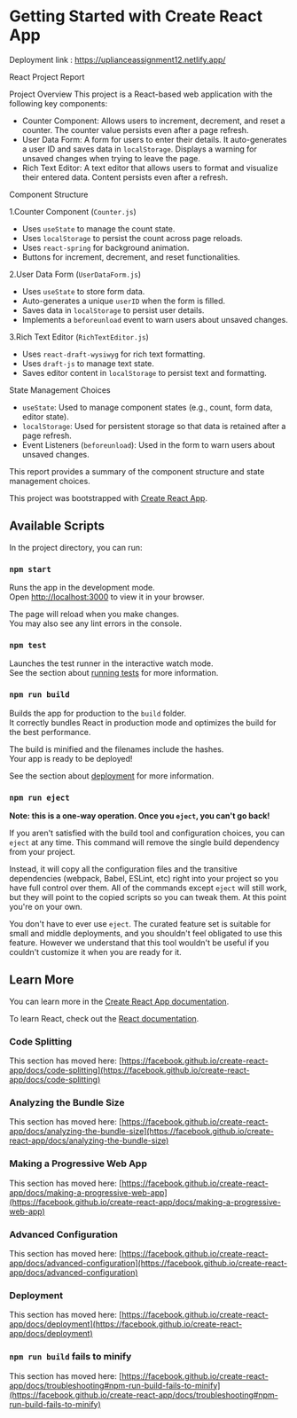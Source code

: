 # Getting Started with Create React App


Deployment link : https://uplianceassignment12.netlify.app/

React Project Report

Project Overview
This project is a React-based web application with the following key components:
- Counter Component: Allows users to increment, decrement, and reset a counter. The counter value persists even after a page refresh.
- User Data Form: A form for users to enter their details. It auto-generates a user ID and saves data in `localStorage`. Displays a warning for unsaved changes when trying to leave the page.
- Rich Text Editor: A text editor that allows users to format and visualize their entered data. Content persists even after a refresh.

Component Structure

1.Counter Component (`Counter.js`)
- Uses `useState` to manage the count state.
- Uses `localStorage` to persist the count across page reloads.
- Uses `react-spring` for background animation.
- Buttons for increment, decrement, and reset functionalities.

2.User Data Form (`UserDataForm.js`)
- Uses `useState` to store form data.
- Auto-generates a unique `userID` when the form is filled.
- Saves data in `localStorage` to persist user details.
- Implements a `beforeunload` event to warn users about unsaved changes.

3.Rich Text Editor (`RichTextEditor.js`)
- Uses `react-draft-wysiwyg` for rich text formatting.
- Uses `draft-js` to manage text state.
- Saves editor content in `localStorage` to persist text and formatting.

State Management Choices

- `useState`: Used to manage component states (e.g., count, form data, editor state).
- `localStorage`: Used for persistent storage so that data is retained after a page refresh.
- Event Listeners (`beforeunload`): Used in the form to warn users about unsaved changes.


This report provides a summary of the component structure and state management choices.


This project was bootstrapped with [Create React App](https://github.com/facebook/create-react-app).

## Available Scripts

In the project directory, you can run:

### `npm start`

Runs the app in the development mode.\
Open [http://localhost:3000](http://localhost:3000) to view it in your browser.

The page will reload when you make changes.\
You may also see any lint errors in the console.

### `npm test`

Launches the test runner in the interactive watch mode.\
See the section about [running tests](https://facebook.github.io/create-react-app/docs/running-tests) for more information.

### `npm run build`

Builds the app for production to the `build` folder.\
It correctly bundles React in production mode and optimizes the build for the best performance.

The build is minified and the filenames include the hashes.\
Your app is ready to be deployed!

See the section about [deployment](https://facebook.github.io/create-react-app/docs/deployment) for more information.

### `npm run eject`

**Note: this is a one-way operation. Once you `eject`, you can't go back!**

If you aren't satisfied with the build tool and configuration choices, you can `eject` at any time. This command will remove the single build dependency from your project.

Instead, it will copy all the configuration files and the transitive dependencies (webpack, Babel, ESLint, etc) right into your project so you have full control over them. All of the commands except `eject` will still work, but they will point to the copied scripts so you can tweak them. At this point you're on your own.

You don't have to ever use `eject`. The curated feature set is suitable for small and middle deployments, and you shouldn't feel obligated to use this feature. However we understand that this tool wouldn't be useful if you couldn't customize it when you are ready for it.

## Learn More

You can learn more in the [Create React App documentation](https://facebook.github.io/create-react-app/docs/getting-started).

To learn React, check out the [React documentation](https://reactjs.org/).

### Code Splitting

This section has moved here: [https://facebook.github.io/create-react-app/docs/code-splitting](https://facebook.github.io/create-react-app/docs/code-splitting)

### Analyzing the Bundle Size

This section has moved here: [https://facebook.github.io/create-react-app/docs/analyzing-the-bundle-size](https://facebook.github.io/create-react-app/docs/analyzing-the-bundle-size)

### Making a Progressive Web App

This section has moved here: [https://facebook.github.io/create-react-app/docs/making-a-progressive-web-app](https://facebook.github.io/create-react-app/docs/making-a-progressive-web-app)

### Advanced Configuration

This section has moved here: [https://facebook.github.io/create-react-app/docs/advanced-configuration](https://facebook.github.io/create-react-app/docs/advanced-configuration)

### Deployment

This section has moved here: [https://facebook.github.io/create-react-app/docs/deployment](https://facebook.github.io/create-react-app/docs/deployment)

### `npm run build` fails to minify

This section has moved here: [https://facebook.github.io/create-react-app/docs/troubleshooting#npm-run-build-fails-to-minify](https://facebook.github.io/create-react-app/docs/troubleshooting#npm-run-build-fails-to-minify)
